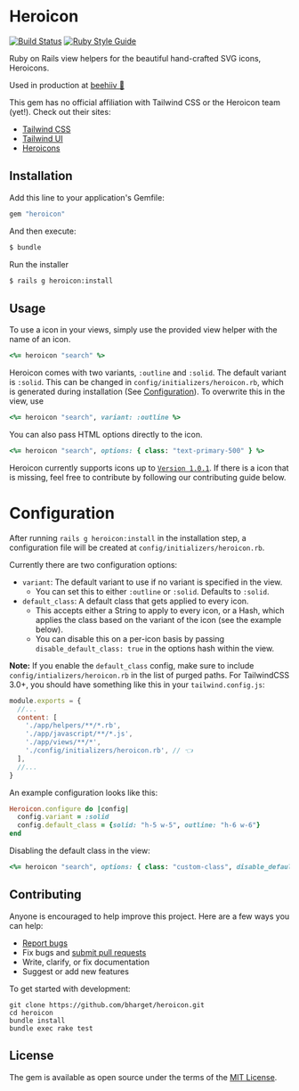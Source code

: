 # Heroicon

[![Build Status](https://github.com/bharget/heroicon/workflows/CI/badge.svg)](https://github.com/bharget/heroicon/actions)
[![Ruby Style Guide](https://img.shields.io/badge/code_style-standard-brightgreen.svg)](https://github.com/testdouble/standard)

Ruby on Rails view helpers for the beautiful hand-crafted SVG icons, Heroicons.

Used in production at [beehiiv 🐝](https://www.beehiiv.com/?utm_source=bharget_github)

This gem has no official affiliation with Tailwind CSS or the Heroicon team (yet!). Check out their sites:

- [Tailwind CSS](https://tailwindcss.com/?utm_source=bharget_github)
- [Tailwind UI](https://tailwindui.com/?utm_source=bharget_github)
- [Heroicons](https://heroicons.com/?utm_source=bharget_github)

## Installation

Add this line to your application's Gemfile:

```ruby
gem "heroicon"
```

And then execute:

```bash
$ bundle
```

Run the installer

```bash
$ rails g heroicon:install
```

## Usage

To use a icon in your views, simply use the provided view helper with the name of an icon.

```rb
<%= heroicon "search" %>
```

Heroicon comes with two variants, `:outline` and `:solid`. The default variant is `:solid`. This can be changed in `config/initializers/heroicon.rb`, which is generated during installation (See [Configuration](#configuration)). To overwrite this in the view, use

```rb
<%= heroicon "search", variant: :outline %>
```

You can also pass HTML options directly to the icon.

```rb
<%= heroicon "search", options: { class: "text-primary-500" } %>
```

Heroicon currently supports icons up to [`Version 1.0.1`](https://github.com/tailwindlabs/heroicons/releases/tag/v1.0.1). If there is a icon that is missing, feel free to contribute by following our contributing guide below.

# Configuration

After running `rails g heroicon:install` in the installation step, a configuration file will be created at `config/initializers/heroicon.rb`.

Currently there are two configuration options:

- `variant`: The default variant to use if no variant is specified in the view.
  - You can set this to either `:outline` or `:solid`. Defaults to `:solid`.
- `default_class`: A default class that gets applied to every icon.
  - This accepts either a String to apply to every icon, or a Hash, which applies the class based on the variant of the icon (see the example below).
  - You can disable this on a per-icon basis by passing `disable_default_class: true` in the options hash within the view.

**Note:** If you enable the `default_class` config, make sure to include `config/intializers/heroicon.rb` in the list of purged paths. For TailwindCSS 3.0+, you should have something like this in your `tailwind.config.js`:

```js
module.exports = {
  //...
  content: [
    './app/helpers/**/*.rb',
    './app/javascript/**/*.js',
    './app/views/**/*',
    './config/initializers/heroicon.rb', // 👈
  ],
  //...
}
```

An example configuration looks like this:

```ruby
Heroicon.configure do |config|
  config.variant = :solid
  config.default_class = {solid: "h-5 w-5", outline: "h-6 w-6"}
end
```

Disabling the default class in the view:

```rb
<%= heroicon "search", options: { class: "custom-class", disable_default_class: true } %>
```

## Contributing

Anyone is encouraged to help improve this project. Here are a few ways you can help:

- [Report bugs](https://github.com/bharget/heroicon/issues)
- Fix bugs and [submit pull requests](https://github.com/bharget/heroicon/pulls)
- Write, clarify, or fix documentation
- Suggest or add new features

To get started with development:

```
git clone https://github.com/bharget/heroicon.git
cd heroicon
bundle install
bundle exec rake test
```

## License

The gem is available as open source under the terms of the [MIT License](https://opensource.org/licenses/MIT).
